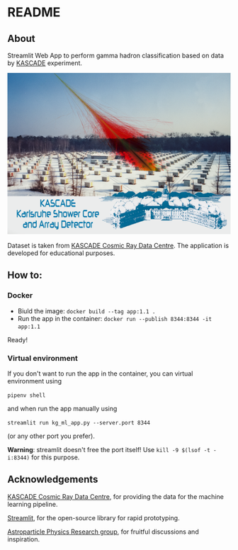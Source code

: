 # README 

## About

Streamlit Web App to perform gamma hadron classification based on data by [KASCADE](https://www.iap.kit.edu/kascade/english/index.php) experiment.

![image](static/kascade_title.png)

Dataset is taken from [KASCADE Cosmic Ray Data Centre](https://kcdc.ikp.kit.edu). The application is developed for educational purposes.

## How to:

### Docker

* Biuld the image: `docker build --tag app:1.1 . `
* Run the app in the container: `docker run --publish 8344:8344 -it app:1.1`

Ready!

### Virtual environment

If you don't want to run the app in the container, you can virtual environment using 

`pipenv shell` 

and when run the app manually using 

`streamlit run kg_ml_app.py --server.port 8344` 

(or any other port you prefer).

<b>Warning</b>: streamlit doesn't free the port itself! Use `kill -9 $(lsof -t -i:8344)` for this purpose.

## Acknowledgements

[KASCADE Cosmic Ray Data Centre](https://kcdc.ikp.kit.edu), for providing the data for the machine learning pipeline.

[Streamlit](https://streamlit.io/), for the open-source library for rapid prototyping.

[Astroparticle Physics Research group](https://research.jetbrains.org/groups/astroparticle-physics/), for fruitful discussions and inspiration. 


